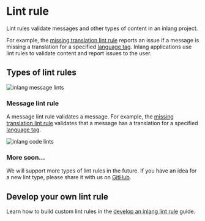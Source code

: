 # Lint rule

Lint rules validate messages and other types of content in an inlang project.

For example, the [missing translation lint rule](https://inlang.com/m/messageLintRule.inlang.missingTranslation) reports an issue if a message is missing a translation for a specified [language tag](/documentation/concept/language-tag). Inlang applications use lint rules to validate content and report issues to the user.

## Types of lint rules

![inlang message lints](https://cdn.jsdelivr.net/gh/opral/monorepo/inlang/documentation/sdk/assets/lintrule-messagelints.jpg)

### Message lint rule

A message lint rule validates a message. For example, the [missing translation lint rule](https://inlang.com/m/messageLintRule.inlang.missingTranslation) validates that a message has a translation for a specified [language tag](/documentation/concept/language-tag).

![inlang code lints](https://cdn.jsdelivr.net/gh/opral/monorepo/inlang/documentation/sdk/assets/lintrule-codelints.jpg)

### More soon...

We will support more types of lint rules in the future. If you have an idea for a new lint type, please share it with us on [GitHub](https://github.com/opral/monorepo/discussions).

## Develop your own lint rule

Learn how to build custom lint rules in the [develop an inlang lint rule](/documentation/lint-rule/guide) guide.
